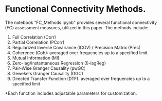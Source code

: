# Functional Connectivity Methods.

The notebook "FC_Methods.ipynb" provides several functional connectivity (FC) assessment measures, utilized in this paper.
The methods include:
  1. Full Correlation (Corr)
  2. Partial Correlation (PCorr)
  3. Regularized Inverse Covariance (ICOV) / Precision Matrix (Prec)
  4. Coherence (Coh): averaged over frequencies up to a specified limit
  5. Mutual Information (MI)
  6. Zero-lag/Instantaneous Regression (0-lagReg)
  7. Pair-Wise Granger Causality (pwGC)
  8. Geweke's Granger Causality (GGC)
  9. Directed Transfer Function (DTF): averaged over frequencies up to a specified limit


*Each function includes adjustable parameters for customization.
